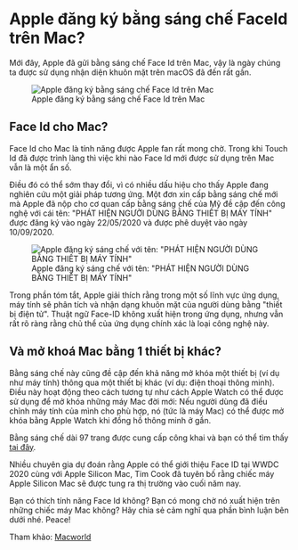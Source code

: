 # Apple đăng ký bằng sáng chế FaceId trên Mac?


Mới đây, Apple đã gửi bằng sáng chế Face Id trên Mac, vậy là ngày chúng ta được sử dụng nhận diện khuôn mặt trên macOS đã đến rất gần.

<figure class="kg-card kg-image-card kg-card-hascaption"><img src="/assets/images/2020/09/face_id_patent_thumb800.jpg" class="kg-image" alt="Apple đăng ký bằng sáng chế Face Id trên Mac" srcset="/assets/images/size/w600/2020/09/face_id_patent_thumb800.jpg 600w, /assets/images/2020/09/face_id_patent_thumb800.jpg 800w" sizes="(min-width: 720px) 720px"><figcaption class="text-center">Apple đăng ký bằng sáng chế Face Id trên Mac</figcaption></figure>

## Face Id cho Mac?

Face Id cho Mac là tính năng được Apple fan rất mong chờ. Trong khi Touch Id đã được trình làng thì việc khi nào Face Id mới được sử dụng trên Mac vẫn là một ẩn số.

Điều đó có thể sớm thay đổi, vì có nhiều dấu hiệu cho thấy Apple đang nghiên cứu một giải pháp tương ứng. Một đơn xin cấp bằng sáng chế mới mà Apple đã nộp cho cơ quan cấp bằng sáng chế của Mỹ đề cập đến công nghệ với cái tên: "PHÁT HIỆN NGƯỜI DÙNG BẰNG THIẾT BỊ MÁY TÍNH" được đăng ký vào ngày 22/05/2020 và được phê duyệt vào ngày 10/09/2020.

<figure class="kg-card kg-image-card kg-card-hascaption"><img src="/assets/images/2020/09/faceid_patent_2_thumb.jpg" class="kg-image" alt='Apple đăng ký sáng chế với tên: "PHÁT HIỆN NGƯỜI DÙNG BẰNG THIẾT BỊ MÁY TÍNH"' srcset="/assets/images/size/w600/2020/09/faceid_patent_2_thumb.jpg 600w, /assets/images/size/w1000/2020/09/faceid_patent_2_thumb.jpg 1000w, /assets/images/size/w1600/2020/09/faceid_patent_2_thumb.jpg 1600w, /assets/images/size/w2400/2020/09/faceid_patent_2_thumb.jpg 2400w" sizes="(min-width: 720px) 720px"><figcaption class="text-center">Apple đăng ký sáng chế với tên: "PHÁT HIỆN NGƯỜI DÙNG BẰNG THIẾT BỊ MÁY TÍNH"</figcaption></figure>

Trong phần tóm tắt, Apple giải thích rằng trong một số lĩnh vực ứng dụng, máy tính sẽ phân tích và nhận dạng khuôn mặt của người dùng bằng "thiết bị điện tử". Thuật ngữ Face-ID không xuất hiện trong ứng dụng, nhưng vẫn rất rõ ràng rằng chủ thể của ứng dụng chính xác là loại công nghệ này.

## Và mở khoá Mac bằng 1 thiết bị khác?

Bằng sáng chế này cũng đề cập đến khả năng mở khóa một thiết bị (ví dụ như máy tính) thông qua một thiết bị khác (ví dụ: điện thoại thông minh). Điều này hoạt động theo cách tương tự như cách Apple Watch có thể được sử dụng để mở khóa những máy Mac đời mới: Nếu người dùng đã điều chỉnh máy tính của mình cho phù hợp, nó (tức là máy Mac) có thể được mở khóa bằng Apple Watch khi đồng hồ thông minh ở gần.

Bằng sáng chế dài 97 trang được cung cấp công khai và bạn có thể tìm thấy [tại đây](https://go.redirectingat.com/?id=803X112722&xcust=41-3795199-11-0000000&sref=https%3A%2F%2Fwww.macworld.co.uk%2Fnews%2Fmac%2Fface-id-patent-3795199%2F&xs=1&url=http%3A%2F%2Fappft.uspto.gov%2Fnetacgi%2Fnph-Parser%3FSect1%3DPTO1%26Sect2%3DHITOFF%26d%3DPG01%26p%3D1%26u%3D%252Fnetahtml%252FPTO%252Fsrchnum.html%26r%3D1%26f%3DG%26l%3D50%26s1%3D%252220200285314%2522.PGNR.%26OS%3DDN%252F20200285314%26RS%3DDN%252F20200285314).

Nhiều chuyên gia dự đoán rằng Apple có thể giới thiệu Face ID tại WWDC 2020 cùng với Apple Silicon Mac, Tim Cook đã tuyên bố rằng chiếc máy Apple Silicon Mac sẽ được tung ra thị trường vào cuối năm nay.

Bạn có thích tính năng Face Id không? Bạn có mong chờ nó xuất hiện trên những chiếc máy Mac không? Hãy chia sẻ cảm nghĩ qua phần bình luận bên dưới nhé. Peace!

Tham khảo: [Macworld](https://www.macworld.co.uk/news/mac/face-id-patent-3795199/)


